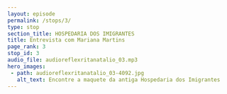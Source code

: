 ```yaml
---
layout: episode
permalink: /stops/3/
type: stop
section_title: HOSPEDARIA DOS IMIGRANTES
title: Entrevista com Mariana Martins
page_rank: 3
stop_id: 3
audio_file: audioreflexritanatalio_03.mp3
hero_images:
 - path: audioreflexritanatalio_03-4092.jpg
   alt_text: Encontre a maquete da antiga Hospedaria dos Imigrantes
---
```

